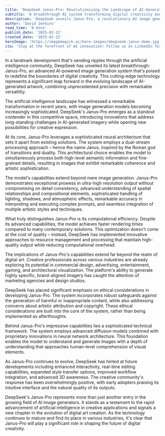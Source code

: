 ```yaml
---
title: 'DeepSeek Janus-Pro: Revolutionizing the Landscape of AI-Generated Imagery'
subtitle: 'A breakthrough AI system transforming digital creativity and art generation'
description: 'DeepSeek unveils Janus-Pro, a revolutionary AI image generation system that combines unprecedented precision with remarkable versatility. Using dual-stream processing and advanced neural architecture, it\'s setting new standards for computational efficiency and creative possibilities across multiple industries.'
author: 'David Jenkins'
read_time: '8 mins'
publish_date: '2025-02-22'
created_date: '2025-02-22'
heroImage: 'https://imagemagick.ai/hero-images/deepseek-janus-demo.jpg'
cta: 'Stay at the forefront of AI innovation! Follow us on LinkedIn for exclusive insights into groundbreaking technologies like Janus-Pro and be part of the conversation shaping the future of digital creativity.'
---
```


In a landmark development that's sending ripples through the artificial intelligence community, DeepSeek has unveiled its latest breakthrough: Janus-Pro, an advanced AI-powered image generation system that's poised to redefine the boundaries of digital creativity. This cutting-edge technology represents a significant leap forward in the evolving landscape of AI-generated artwork, combining unprecedented precision with remarkable versatility.

The artificial intelligence landscape has witnessed a remarkable transformation in recent years, with image generation models becoming increasingly sophisticated. DeepSeek's Janus-Pro emerges as a standout contender in this competitive space, introducing innovations that address long-standing challenges in AI-generated imagery while opening new possibilities for creative expression.

At its core, Janus-Pro leverages a sophisticated neural architecture that sets it apart from existing solutions. The system employs a dual-stream processing approach – hence the name Janus, inspired by the Roman god of transitions and duality. This architectural choice enables the model to simultaneously process both high-level semantic information and fine-grained details, resulting in images that exhibit remarkable coherence and artistic sophistication.

The model's capabilities extend beyond mere image generation. Janus-Pro demonstrates exceptional prowess in ultra-high resolution output without compromising on detail consistency, advanced understanding of spatial relationships and compositional elements, sophisticated handling of lighting, shadows, and atmospheric effects, remarkable accuracy in interpreting and executing complex prompts, and seamless integration of multiple artistic styles and techniques.

What truly distinguishes Janus-Pro is its computational efficiency. Despite its advanced capabilities, the model achieves faster rendering times compared to many contemporary solutions. This optimization doesn't come at the cost of quality – instead, DeepSeek has implemented innovative approaches to resource management and processing that maintain high-quality output while reducing computational overhead.

The implications of Janus-Pro's capabilities extend far beyond the realm of digital art. Creative professionals across various industries are already exploring its potential in commercial design, advertising, entertainment, gaming, and architectural visualization. The platform's ability to generate highly specific, brand-aligned imagery has caught the attention of marketing agencies and design studios.

DeepSeek has placed significant emphasis on ethical considerations in developing Janus-Pro. The system incorporates robust safeguards against the generation of harmful or inappropriate content, while also addressing concerns about artistic attribution and copyright. These ethical considerations are built into the core of the system, rather than being implemented as afterthoughts.

Behind Janus-Pro's impressive capabilities lies a sophisticated technical framework. The system employs advanced diffusion models combined with proprietary innovations in neural network architecture. This foundation enables the model to understand and generate images with a depth of understanding that approaches human-level comprehension of visual elements.

As Janus-Pro continues to evolve, DeepSeek has hinted at future developments including enhanced interactivity, real-time editing capabilities, expanded style transfer options, improved workflow integration, and advanced 3D awareness. The creative community's response has been overwhelmingly positive, with early adopters praising its intuitive interface and the natural quality of its outputs.

DeepSeek's Janus-Pro represents more than just another entry in the growing field of AI image generators. It stands as a testament to the rapid advancement of artificial intelligence in creative applications and signals a new chapter in the evolution of digital art creation. As the technology continues to mature and find its place in various industries, it's clear that Janus-Pro will play a significant role in shaping the future of digital creativity.